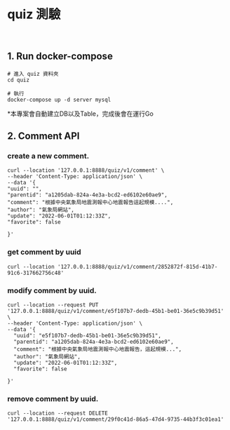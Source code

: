 
# quiz 測驗

<img src="https://img.shields.io/badge/golang-1.19.3-blue" alt=""/>
<img src="https://img.shields.io/badge/gin-1.9.0-lightBlue" alt=""/>
<img src="https://img.shields.io/badge/gorm-1.24.6-red" alt=""/>

## 1. Run docker-compose

```
# 進入 quiz 資料夾
cd quiz

# 執行
docker-compose up -d server mysql
```
*本專案會自動建立DB以及Table，完成後會在運行Go

## 2. Comment API
### create a new comment.
```
curl --location '127.0.0.1:8888/quiz/v1/comment' \
--header 'Content-Type: application/json' \
--data '{
"uuid": "",
"parentid": "a1205dab-824a-4e3a-bcd2-ed6102e60ae9",
"comment": "根據中央氣象局地震測報中心地震報告這起規模....",
"author": "氣象局網站",
"update": "2022-06-01T01:12:33Z",
"favorite": false

}'
```

### get comment by uuid
```
curl --location '127.0.0.1:8888/quiz/v1/comment/2852872f-815d-41b7-91c6-317662756c48'
```

### modify comment by uuid.
```
curl --location --request PUT '127.0.0.1:8888/quiz/v1/comment/e5f107b7-dedb-45b1-be01-36e5c9b39d51' \
--header 'Content-Type: application/json' \
--data '{
  "uuid": "e5f107b7-dedb-45b1-be01-36e5c9b39d51",
  "parentid": "a1205dab-824a-4e3a-bcd2-ed6102e60ae9",
  "comment": "根據中央氣象局地震測報中心地震報告，這起規模...",
  "author": "氣象局網站",
  "update": "2022-06-01T01:12:33Z",
  "favorite": false
  
}'
```

### remove comment by uuid.
```
curl --location --request DELETE '127.0.0.1:8888/quiz/v1/comment/29f0c41d-86a5-47d4-9735-44b3f3c01ea1'
```